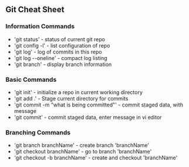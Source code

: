 ## Git Cheat Sheet

### Information Commands
* 'git status' - status of current git repo
* 'git config -l' - list configuration of repo
* 'git log' - log of commits in this repo
* 'git log --oneline' - compact log listing
* 'git branch' - display branch information

### Basic Commands
* 'git init' - initialize a repo in current working directory
* 'git add .' - Stage current directory for commits
* 'git commit -m "what is being committed"' - commit staged data, with message
* 'git commit' - commit staged data, enter message in vi editor

### Branching Commands
* 'git branch branchName' - create branch 'branchName'
* 'git checkout branchName' - go to branch 'branchName'
* 'git checkout -b branchName' - create and checkout 'branchName'
